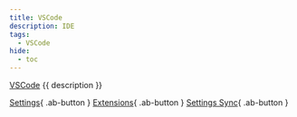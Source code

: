 ```yaml
---
title: VSCode
description: IDE
tags:
  - VSCode
hide:
  - toc
---
```


[VSCode](https://code.visualstudio.com/download "Official Site") {{ description }}

  [Settings](settings/){ .ab-button }
  [Extensions](extensions/){ .ab-button }
  [Settings Sync](settings-sync/){ .ab-button }


